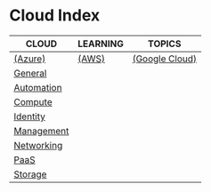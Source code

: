# Cloud Index

|CLOUD|LEARNING|TOPICS|
|---|---|---|
|[(Azure)](azure-index)|[(AWS)](aws-index)|[(Google Cloud)](google-cloud-index)|
|[General](cloud/azure/azure-general)|||
|[Automation](cloud/azure/azure-automation)|||
|[Compute](cloud/azure/azure-compute)|||
|[Identity](cloud/azure/azure-identity)|||
|[Management](azure-management)|||
|[Networking](azure-networking)|||
|[PaaS](azure-paas)|||
|[Storage](azure-storage)|||